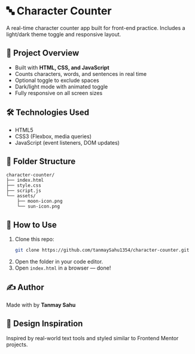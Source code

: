 # 🔤 Character Counter

A real-time character counter app built for front-end practice. Includes a light/dark theme toggle and responsive layout.

## 📁 Project Overview

- Built with **HTML, CSS, and JavaScript**
- Counts characters, words, and sentences in real time
- Optional toggle to exclude spaces
- Dark/light mode with animated toggle
- Fully responsive on all screen sizes

## 🛠️ Technologies Used

- HTML5
- CSS3 (Flexbox, media queries)
- JavaScript (event listeners, DOM updates)

## 📂 Folder Structure

```
character-counter/
├── index.html
├── style.css
├── script.js
└── assets/
    ├── moon-icon.png
    └── sun-icon.png
```

## 🚀 How to Use

1. Clone this repo:
   ```bash
   git clone https://github.com/tanmaySahu1354/character-counter.git
   ```
2. Open the folder in your code editor.
3. Open `index.html` in a browser — done!

## ✍️ Author

Made with by **Tanmay Sahu**

## 🎨 Design Inspiration

Inspired by real-world text tools and styled similar to Frontend Mentor projects.
